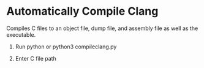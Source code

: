 # Automatically Compile Clang 

Compiles C files to an object file, dump file, and assembly file as well as the executable.

1) Run python or python3 compileclang.py 

2) Enter C file path

